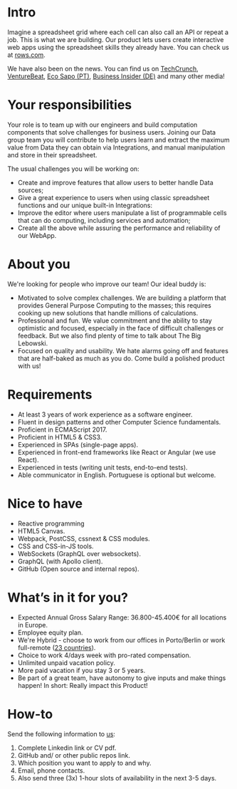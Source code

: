 # Intro
Imagine a spreadsheet grid where each cell can also call an API or repeat a job. This is what we are building. Our product lets users create interactive web apps using the spreadsheet skills they already have. You can check us at [rows.com](http://rows.com).

We have also been on the news. You can find us on [TechCrunch](https://tcrn.ch/3dEhNKD), [VentureBeat](https://venturebeat.com/2021/02/23/rows-raises-16-million-and-launches-next-gen-spreadsheets-with-built-in-data-integrations/), [Eco Sapo (PT)](https://eco.sapo.pt/2021/02/23/rows-capta-13-milhoes-em-serie-b-para-continuar-a-fazer-crescer-equipa-e-produto-entre-o-porto-e-berlim/), [Business Insider (DE)](https://www.businessinsider.de/gruenderszene/rows-excel-konkurrent-finanzierung/) and many other media!

# Your responsibilities
Your role is to team up with our engineers and build computation components that solve challenges for business users. Joining our Data group team you will contribute to help users learn and extract the maximum value from Data they can obtain via Integrations, and manual manipulation and store in their spreadsheet. 

The usual challenges you will be working on:
* Create and improve features that allow users to better handle Data sources;
* Give a great experience to users when using classic spreadsheet functions and our unique built-in Integrations:
* Improve the editor where users manipulate a list of programmable cells that can do computing, including services and automation;
* Create all the above while assuring the performance and reliability of our WebApp.

 
# About you
We're looking for people who improve our team! Our ideal buddy is:
* Motivated to solve complex challenges. We are building a platform that provides General Purpose Computing to the masses; this requires cooking up new solutions that handle millions of calculations.
* Professional and fun. We value commitment and the ability to stay optimistic and focused, especially in the face of difficult challenges or feedback. But we also find plenty of time to talk about The Big Lebowski.
* Focused on quality and usability. We hate alarms going off and features that are half-baked as much as you do. Come build a polished product with us!

# Requirements
* At least 3 years of work experience as a software engineer.
* Fluent in design patterns and other Computer Science fundamentals.
* Proficient in ECMAScript 2017.
* Proficient in HTML5 & CSS3.
* Experienced in SPAs (single-page apps).
* Experienced in front-end frameworks like React or Angular (we use React).
* Experienced in tests (writing unit tests, end-to-end tests).
* Able communicator in English. Portuguese is optional but welcome.

# Nice to have
* Reactive programming
* HTML5 Canvas.
* Webpack, PostCSS, cssnext & CSS modules.
* CSS and CSS-in-JS tools.
* WebSockets (GraphQL over websockets).
* GraphQL (with Apollo client).
* GitHub (Open source and internal repos).

# What’s in it for you?
* Expected Annual Gross Salary Range: 36.800-45.400€ for all locations in Europe.
* Employee equity plan.
* We're Hybrid - choose to work from our offices in Porto/Berlin or work full-remote ([23 countries](https://github.com/rows/hiring/blob/master/FAQs.md)).
* Choice to work 4/days week with pro-rated compensation.
* Unlimited unpaid vacation policy.
* More paid vacation if you stay 3 or 5 years.
* Be part of a great team, have autonomy to give inputs and make things happen! In short: Really impact this Product!

# How-to
Send the following information to [us](mailto:join@rows.com):
   1. Complete Linkedin link or CV pdf.
   2. GitHub and/ or other public repos link.
   3. Which position you want to apply to and why.
   4. Email, phone contacts.
   5. Also send three (3x) 1-hour slots of availability in the next 3-5 days.
